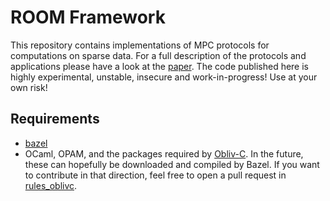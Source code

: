 # ROOM Framework

This repository contains implementations of MPC protocols for computations on sparse data. For a full description of the protocols and applications please have a look at the [paper](https://eprint.iacr.org/2019/281).
The code published here is highly experimental, unstable, insecure and work-in-progress! Use at your own risk!

## Requirements

- [bazel](https://bazel.build)
- OCaml, OPAM, and the packages required by [Obliv-C](https://github.com/samee/obliv-c). In the future, these can hopefully be downloaded and compiled by Bazel. If you want to contribute in that direction, feel free to open a pull request in [rules_oblivc](https://github.com/schoppmp/rules_oblivc).
